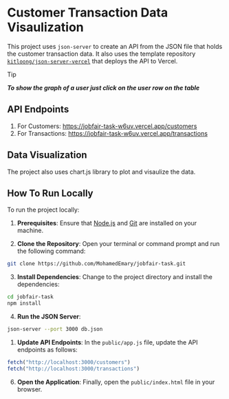 # Customer Transaction Data Visaulization

This project uses `json-server` to create an API from the JSON file that holds the customer transaction data. It also uses the template repository [`kitloong/json-server-vercel`](https://github.com/kitloong/json-server-vercel) that deploys the API to Vercel.

> [!TIP]
> ***To show the graph of a user just click on the user row on the table***

## API Endpoints

1. For Customers: <https://jobfair-task-w6uv.vercel.app/customers>
2. For Transactions: <https://jobfair-task-w6uv.vercel.app/transactions>

## Data Visualization

The project also uses chart.js library to plot and visaulize the data.

## How To Run Locally

To run the project locally:

1. **Prerequisites**: Ensure that [Node.js](https://nodejs.org/en/download) and [Git](https://git-scm.com/downloads) are installed on your machine.

2. **Clone the Repository**: Open your terminal or command prompt and run the following command:

```bash
git clone https://github.com/MohamedEmary/jobfair-task.git
```

3. **Install Dependencies**: Change to the project directory and install the dependencies:

```bash
cd jobfair-task
npm install
```

4. **Run the JSON Server**:

```bash
json-server --port 3000 db.json
```

1. **Update API Endpoints**: In the `public/app.js` file, update the API endpoints as follows:

```js
fetch("http://localhost:3000/customers")
fetch("http://localhost:3000/transactions")
```

6. **Open the Application**: Finally, open the `public/index.html` file in your browser.
